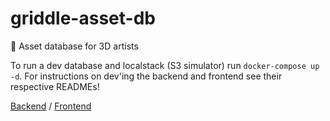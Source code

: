 # griddle-asset-db

🥞 Asset database for 3D artists

To run a dev database and localstack (S3 simulator) run `docker-compose up -d`. For instructions on dev'ing the backend and frontend see their respective READMEs!

[Backend](./backend/README.md) / [Frontend](./frontend/README.md)
